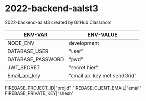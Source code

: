 # 2022-backend-aalst3

2022-backend-aalst3 created by GitHub Classroom

ENV-VAR | ENV-VALUE
---|---
NODE_ENV|development
DATABASE_USER|"user"
DATABASE_PASSWORD|"pwd"
JWT_SECRET|"secret hier"
Email_api_key|"email api key met sendGrid"

FIREBASE_PROJECT_ID|"projid"
FIREBASE_CLIENT_EMAIL|"email"
FIREBASE_PRIVATE_KEY|"shesh"

